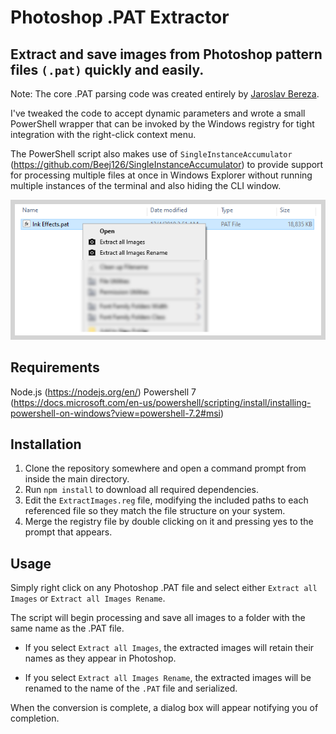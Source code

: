 # Photoshop .PAT Extractor
## Extract and save images from Photoshop pattern files `(.pat)` quickly and easily.

Note: The core .PAT parsing code was created entirely by [Jaroslav Bereza](https://github.com/jardicc/pat-parser).

I've tweaked the code to accept dynamic parameters and wrote a small PowerShell wrapper that can be invoked by the Windows registry for tight integration with the right-click context menu. 

The PowerShell script also makes use of `SingleInstanceAccumulator` (https://github.com/Beej126/SingleInstanceAccumulator) to provide support for processing multiple files at once in Windows Explorer without running multiple instances of the terminal and also hiding the CLI window.

![Context Menu Example](Img/contextmenu.png)
## Requirements
Node.js (https://nodejs.org/en/)
Powershell 7 (https://docs.microsoft.com/en-us/powershell/scripting/install/installing-powershell-on-windows?view=powershell-7.2#msi)

## Installation

 1. Clone the repository somewhere and open a command prompt from inside the main directory.
 2. Run `npm install` to download all required dependencies.
 3. Edit the `ExtractImages.reg` file, modifying the included paths to each referenced file so they match the file structure on your system.
 4. Merge the registry file by double clicking on it and pressing yes to the prompt that appears.

## Usage
Simply right click on any Photoshop .PAT file and select either `Extract all Images` or `Extract all Images Rename`.

The script will begin processing and save all images to a folder with the same name as the .PAT file. 

- If you select `Extract all Images`, the extracted images will retain their names as they appear in Photoshop. 

- If you select `Extract all Images Rename`, the extracted images will be renamed to the name of the `.PAT` file and serialized.

When the conversion is complete, a dialog box will appear notifying you of completion.
